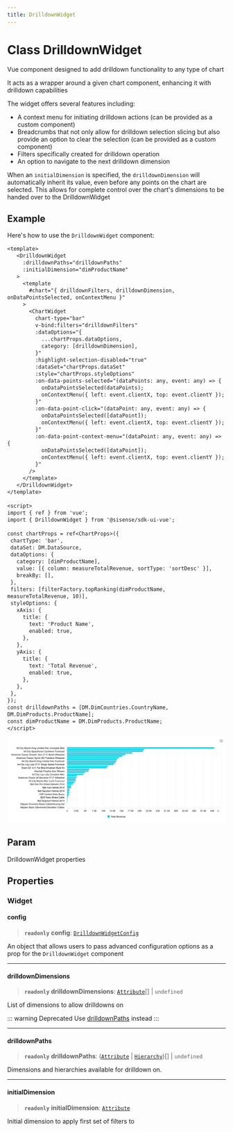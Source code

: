 ```yaml
---
title: DrilldownWidget
---
```


# Class DrilldownWidget

Vue component designed to add drilldown functionality to any type of chart

It acts as a wrapper around a given chart component, enhancing it with drilldown capabilities

The widget offers several features including:
- A context menu for initiating drilldown actions (can be provided as a custom component)
- Breadcrumbs that not only allow for drilldown selection slicing but also
provide an option to clear the selection (can be provided as a custom component)
- Filters specifically created for drilldown operation
- An option to navigate to the next drilldown dimension

When an `initialDimension` is specified, the `drilldownDimension` will automatically inherit its value,
even before any points on the chart are selected.
This allows for complete control over the chart's dimensions to be handed over to the DrilldownWidget

## Example

Here's how to use the `DrilldownWidget` component:
```vue
<template>
   <DrilldownWidget
     :drilldownPaths="drilldownPaths"
     :initialDimension="dimProductName"
   >
     <template
       #chart="{ drilldownFilters, drilldownDimension, onDataPointsSelected, onContextMenu }"
     >
       <ChartWidget
         chart-type="bar"
         v-bind:filters="drilldownFilters"
         :dataOptions="{
           ...chartProps.dataOptions,
           category: [drilldownDimension],
         }"
         :highlight-selection-disabled="true"
         :dataSet="chartProps.dataSet"
         :style="chartProps.styleOptions"
         :on-data-points-selected="(dataPoints: any, event: any) => {
           onDataPointsSelected(dataPoints);
           onContextMenu({ left: event.clientX, top: event.clientY });
         }"
         :on-data-point-click="(dataPoint: any, event: any) => {
           onDataPointsSelected([dataPoint]);
           onContextMenu({ left: event.clientX, top: event.clientY });
         }"
         :on-data-point-context-menu="(dataPoint: any, event: any) => {
           onDataPointsSelected([dataPoint]);
           onContextMenu({ left: event.clientX, top: event.clientY });
         }"
       />
     </template>
   </DrilldownWidget>
</template>

<script>
import { ref } from 'vue';
import { DrilldownWidget } from '@sisense/sdk-ui-vue';

const chartProps = ref<ChartProps>({
 chartType: 'bar',
 dataSet: DM.DataSource,
 dataOptions: {
   category: [dimProductName],
   value: [{ column: measureTotalRevenue, sortType: 'sortDesc' }],
   breakBy: [],
 },
 filters: [filterFactory.topRanking(dimProductName, measureTotalRevenue, 10)],
 styleOptions: {
   xAxis: {
     title: {
       text: 'Product Name',
       enabled: true,
     },
   },
   yAxis: {
     title: {
       text: 'Total Revenue',
       enabled: true,
     },
   },
 },
});
const drilldownPaths = [DM.DimCountries.CountryName, DM.DimProducts.ProductName];
const dimProductName = DM.DimProducts.ProductName;
</script>
```
<img src="../../../img/vue-drilldown-widget-example.png" width="800px" />

## Param

DrilldownWidget properties

## Properties

### Widget

#### config

> **`readonly`** **config**: [`DrilldownWidgetConfig`](../type-aliases/type-alias.DrilldownWidgetConfig.md)

An object that allows users to pass advanced configuration options as a prop for the `DrilldownWidget` component

***

#### drilldownDimensions

> **`readonly`** **drilldownDimensions**: [`Attribute`](../../sdk-data/interfaces/interface.Attribute.md)[] \| `undefined`

List of dimensions to allow drilldowns on

::: warning Deprecated
Use [drilldownPaths](class.DrilldownWidget.md#drilldownpaths) instead
:::

***

#### drilldownPaths

> **`readonly`** **drilldownPaths**: ([`Attribute`](../../sdk-data/interfaces/interface.Attribute.md) \| [`Hierarchy`](../../sdk-ui/interfaces/interface.Hierarchy.md))[] \| `undefined`

Dimensions and hierarchies available for drilldown on.

***

#### initialDimension

> **`readonly`** **initialDimension**: [`Attribute`](../../sdk-data/interfaces/interface.Attribute.md)

Initial dimension to apply first set of filters to
